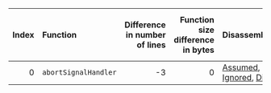 |   Index | Function             |   Difference in number of lines |   Function size difference in bytes | Disassembly                                                            |   Number of lines in `assume` build |   Number of bytes in `assume` build |   Number of lines in `none` build |   Number of bytes in `none` build |
|--------:|:---------------------|--------------------------------:|------------------------------------:|:-----------------------------------------------------------------------|------------------------------------:|------------------------------------:|----------------------------------:|----------------------------------:|
|       0 | `abortSignalHandler` |                              -3 |                                   0 | [Assumed](0.assume.s.txt), [Ignored](0.none.s.txt), [Diff](0.diff.txt) |                                  32 |                             4198320 |                                32 |                           4198320 |